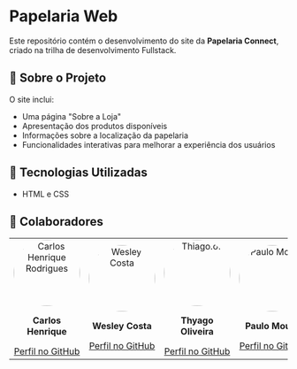 # Papelaria Web
Este repositório contém o desenvolvimento do site da **Papelaria Connect**, criado na trilha de desenvolvimento Fullstack.  

## 📌 Sobre o Projeto

O site inclui:
- Uma página "Sobre a Loja"
- Apresentação dos produtos disponíveis
- Informações sobre a localização da papelaria
- Funcionalidades interativas para melhorar a experiência dos usuários

## 🚀 Tecnologias Utilizadas

- HTML e CSS

<h2 id="contributors">🤝 Colaboradores</h2>

<table>
  <tr>
    <td align="center">
      <a href="https://github.com/carlosrodrigues07">
        <img src="https://avatars.githubusercontent.com/u/127802040?v=4" width="120" alt="Carlos Henrique Rodrigues" style="border-radius: 50%;">
      </a>
      <p><strong>Carlos Henrique</strong></p>
      <a href="https://github.com/carlosrodrigues07">Perfil no GitHub</a>
    </td>
    <td align="center">
      <a href="https://github.com/wesleycosta061203">
        <img src="https://avatars.githubusercontent.com/u/62311070?v=4" width="120" alt="Wesley Costa" style="border-radius: 50%;">
      </a>
      <p><strong>Wesley Costa</strong></p>
      <a href="https://github.com/wesleycosta061203">Perfil no GitHub</a>
    </td>
     </td>
    <td align="center">
      <a href="https://github.com/thyagooof">
        <img src="https://avatars.githubusercontent.com/u/133378047?v=4" width="120" alt="Thiago.of" style="border-radius: 50%;">
      </a>
      <p><strong>Thyago Oliveira</strong></p>
      <a href="https://github.com/thyagooof">Perfil no GitHub</a>
    </td>
    <td align="center">
      <a href="https://github.com/paulomoura24">
        <img src="https://avatars.githubusercontent.com/u/187982740?v=4" width="120" alt="Paulo Moura" style="border-radius: 50%;">
      </a>
      <p><strong>Paulo Moura</strong></p>
      <a href="https://github.com/paulomoura24">Perfil no GitHub</a>
    </td>
    <td align="center">
      <a href="https://github.com/DevLuanaAlves">
        <img src="https://avatars.githubusercontent.com/u/187982740?v=4" width="120" alt="Luana Alves" style="border-radius: 50%;">
      </a>
      <p><strong>Luana Alves</strong></p>
      <a href="https://github.com/paulomoura24">Perfil no GitHub</a>
    </td>
